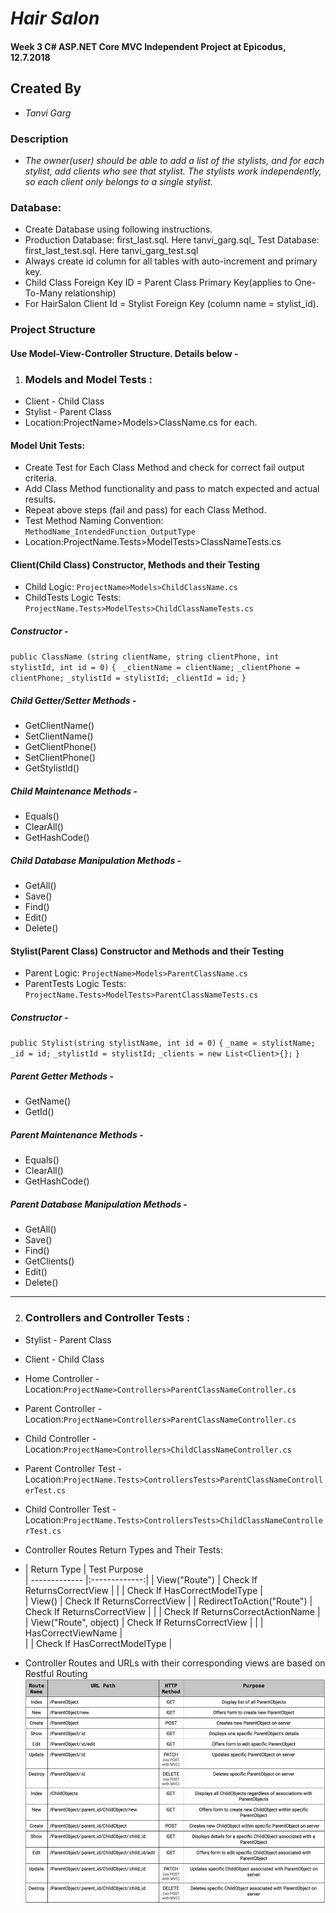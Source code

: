 # _Hair Salon_
#### Week 3 C# ASP.NET Core MVC Independent Project at Epicodus, 12.7.2018

## Created By
* _Tanvi Garg_

### Description
* _The owner(user) should be able to add a list of the stylists, and for each stylist, add clients who see that stylist. The stylists work independently, so each client only belongs to a single stylist._

### Database:
* Create Database using following instructions.
* Production Database: first_last.sql. Here tanvi_garg.sql_
Test Database: first_last_test.sql. Here tanvi_garg_test.sql
* Always create id column for all tables with auto-increment and primary key.
* Child Class Foreign Key ID = Parent Class Primary Key(applies to One-To-Many relationship)
* For HairSalon Client Id = Stylist Foreign Key (column name = stylist_id).

### Project Structure

#### Use Model-View-Controller Structure. Details below -

1. ### Models and Model Tests :
  * Client - Child Class
  * Stylist - Parent Class
  * Location:ProjectName>Models>ClassName.cs for each.

 #### Model Unit Tests:
 * Create Test for Each Class Method and check for correct fail output criteria.
 * Add Class Method functionality and pass to match expected and actual results.
 * Repeat above steps (fail and pass) for each Class Method.
 * Test Method Naming Convention: `MethodName_IntendedFunction_OutputType`
 * Location:ProjectName.Tests>ModelTests>ClassNameTests.cs

 #### Client(Child Class) Constructor, Methods and their Testing
 * Child Logic: `ProjectName>Models>ChildClassName.cs`
 * ChildTests Logic Tests: `ProjectName.Tests>ModelTests>ChildClassNameTests.cs`

 ##### Constructor -
`public ClassName (string clientName, string clientPhone, int stylistId, int id = 0)`
`{`
` _clientName = clientName;`
 `_clientPhone = clientPhone;`
 `_stylistId = stylistId;`
 `_clientId = id;`
 `}`

 ##### Child Getter/Setter Methods -
 * GetClientName()
 * SetClientName()
 * GetClientPhone()
 * SetClientPhone()
 * GetStylistId()

 ##### Child Maintenance Methods -
 * Equals()
 * ClearAll()
 * GetHashCode()

 ##### Child Database Manipulation Methods -
 * GetAll()
 * Save()
 * Find()
 * Edit()
 * Delete()

 #### Stylist(Parent Class) Constructor and Methods and their Testing
 * Parent Logic: `ProjectName>Models>ParentClassName.cs`
 * ParentTests Logic Tests: `ProjectName.Tests>ModelTests>ParentClassNameTests.cs`


 ##### Constructor -
`public Stylist(string stylistName, int id = 0)`
`{`
`_name = stylistName;`
`_id = id;`
`_stylistId = stylistId;`
`_clients = new List<Client>{};`
`}`

 ##### Parent Getter Methods -
 * GetName()
 * GetId()

 ##### Parent Maintenance Methods -
 * Equals()
 * ClearAll()
 * GetHashCode()

 ##### Parent Database Manipulation Methods -
 * GetAll()
 * Save()
 * Find()
 * GetClients()
 * Edit()
 * Delete()



 ****
2. ### Controllers and Controller Tests :
  * Stylist - Parent Class
  * Client - Child Class
  * Home Controller - Location:`ProjectName>Controllers>ParentClassNameController.cs`
  * Parent Controller - Location:`ProjectName>Controllers>ParentClassNameController.cs`
  * Child Controller - Location:`ProjectName>Controllers>ChildClassNameController.cs`
  * Parent Controller Test - Location:`ProjectName.Tests>ControllersTests>ParentClassNameControllerTest.cs`
  * Child Controller Test - Location:`ProjectName.Tests>ControllersTests>ChildClassNameControllerTest.cs`
  * Controller Routes Return Types and Their Tests:

  * | Return Type        | Test Purpose           
  | ------------- |:-------------:|
  | View("Route")      | Check If ReturnsCorrectView |
  |      | Check If HasCorrectModelType      |   
  | View() | Check If ReturnsCorrectView      |
  | RedirectToAction("Route")      | Check If ReturnsCorrectView |
  |      | Check If ReturnsCorrectActionName      |  
  | View("Route", object)      | Check If ReturnsCorrectView |
  |      | HasCorrectViewName      |  
  |       | Check If HasCorrectModelType |


  * Controller Routes and URLs with their corresponding views are based on Restful Routing
   ![Visual Of Restful Routing Via Controllers](/HairSalon/wwwroot/imgs/Restful.png)
